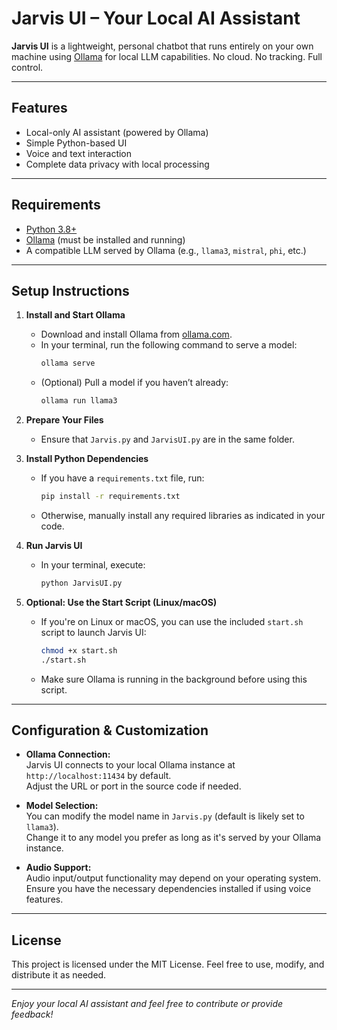 # Jarvis UI – Your Local AI Assistant

**Jarvis UI** is a lightweight, personal chatbot that runs entirely on your own machine using [Ollama](https://ollama.com/) for local LLM capabilities. No cloud. No tracking. Full control.

---

## Features
- Local-only AI assistant (powered by Ollama)
- Simple Python-based UI
- Voice and text interaction
- Complete data privacy with local processing

---

## Requirements

- [Python 3.8+](https://www.python.org/downloads/)
- [Ollama](https://ollama.com/) (must be installed and running)
- A compatible LLM served by Ollama (e.g., `llama3`, `mistral`, `phi`, etc.)

---

## Setup Instructions

1. **Install and Start Ollama**
   - Download and install Ollama from [ollama.com](https://ollama.com/).
   - In your terminal, run the following command to serve a model:
     ```bash
     ollama serve
     ```
   - (Optional) Pull a model if you haven’t already:
     ```bash
     ollama run llama3
     ```

2. **Prepare Your Files**
   - Ensure that `Jarvis.py` and `JarvisUI.py` are in the same folder.

3. **Install Python Dependencies**
   - If you have a `requirements.txt` file, run:
     ```bash
     pip install -r requirements.txt
     ```
   - Otherwise, manually install any required libraries as indicated in your code.

4. **Run Jarvis UI**
   - In your terminal, execute:
     ```bash
     python JarvisUI.py
     ```
5. **Optional: Use the Start Script (Linux/macOS)**
   - If you're on Linux or macOS, you can use the included `start.sh` script to launch Jarvis UI:
     ```bash
     chmod +x start.sh
     ./start.sh
     ```
   - Make sure Ollama is running in the background before using this script.

---

## Configuration & Customization

- **Ollama Connection:**  
  Jarvis UI connects to your local Ollama instance at `http://localhost:11434` by default.  
  Adjust the URL or port in the source code if needed.

- **Model Selection:**  
  You can modify the model name in `Jarvis.py` (default is likely set to `llama3`).  
  Change it to any model you prefer as long as it's served by your Ollama instance.

- **Audio Support:**  
  Audio input/output functionality may depend on your operating system.  
  Ensure you have the necessary dependencies installed if using voice features.

---

## License

This project is licensed under the MIT License. Feel free to use, modify, and distribute it as needed.

---

*Enjoy your local AI assistant and feel free to contribute or provide feedback!*